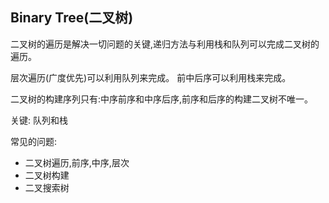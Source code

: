 ## Binary Tree(二叉树)

二叉树的遍历是解决一切问题的关键,递归方法与利用栈和队列可以完成二叉树的遍历。

层次遍历(广度优先)可以利用队列来完成。
前中后序可以利用栈来完成。

二叉树的构建序列只有:中序前序和中序后序,前序和后序的构建二叉树不唯一。

关键: 队列和栈

常见的问题:

* 二叉树遍历,前序,中序,层次
* 二叉树构建
* 二叉搜索树